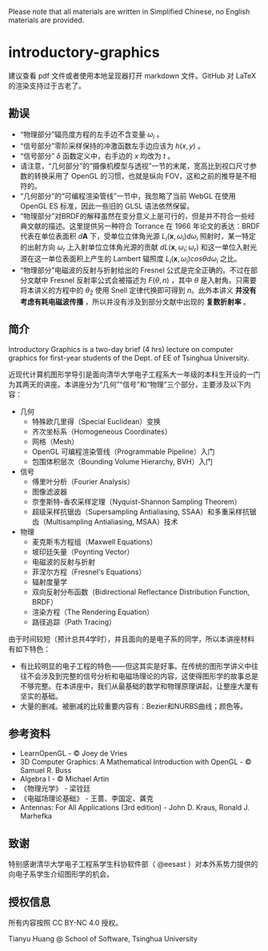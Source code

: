 Please note that all materials are written in Simplified Chinese, no English materials are provided.

# introductory-graphics

建议查看 pdf 文件或者使用本地呈现器打开 markdown 文件。GitHub 对 LaTeX 的渲染支持过于古老了。

## 勘误
* “物理部分”辐亮度方程的左手边不含变量 $\omega_i$ 。
* “信号部分”零阶采样保持的冲激函数左手边应该为 $h(x,y)$ 。
* “信号部分” $\delta$ 函数定义中，右手边的 $x$ 均改为 $t$ 。
* 请注意，“几何部分”的“摄像机模型与透视”一节的末尾，宽高比到视口尺寸参数的转换采用了 OpenGL 的习惯，也就是纵向 FOV，这和之前的推导是不相符的。
* “几何部分”的“可编程渲染管线”一节中，我忽略了当前 WebGL 在使用 OpenGL ES 标准，因此一些旧的 GLSL 语法依然保留。
* “物理部分”对BRDF的解释虽然在变分意义上是可行的，但是并不符合一些经典文献的描述。这里提供另一种符合 Torrance 在 1966 年论文的表达：BRDF代表在单位表面积 $d\boldsymbol{A}$ 下，受单位立体角光源 $L_i(\boldsymbol{x}, \omega_i) d\omega_i$ 照射时，某一特定的出射方向 $\omega_r$ 上入射单位立体角光源的贡献 $dL(\boldsymbol{x}, \omega_i; \omega_r)$ 和这一单位入射光源在这一单位表面积上产生的 Lambert 辐照度 $L_i(\boldsymbol{x}, \omega_i) cos\theta d\omega_i$ 之比。
* “物理部分”电磁波的反射与折射给出的 Fresnel 公式是完全正确的。不过在部分文献中 Fresnel 反射率公式会被描述为 $F(\theta, n)$ ，其中 $\theta$ 是入射角。只需要将本讲义的方程中的 $\theta_2$ 使用 Snell 定律代换即可得到 $n$。此外本讲义 **并没有考虑有耗电磁波传播** ，所以并没有涉及到部分文献中出现的 **复数折射率** 。


## 简介

Introductory Graphics is a two-day brief (4 hrs) lecture on computer graphics for first-year students of the Dept. of EE of Tsinghua University.

近现代计算机图形学导引是面向清华大学电子工程系大一年级的本科生开设的一门为其两天的讲座。本讲座分为“几何”“信号”和“物理”三个部分，主要涉及以下内容：

* 几何
    * 特殊欧几里得（Special Euclidean）变换
    * 齐次坐标系（Homogeneous Coordinates）
    * 网格（Mesh）
    * OpenGL 可编程渲染管线（Programmable Pipeline）入门
    * 包围体积层次（Bounding Volume Hierarchy, BVH）入门
* 信号
    * 傅里叶分析（Fourier Analysis）
    * 图像滤波器
    * 奈奎斯特-香农采样定理（Nyquist-Shannon Sampling Theorem）
    * 超级采样抗锯齿（Supersampling Antialiasing, SSAA）和多重采样抗锯齿（Multisampling Antialiasing, MSAA）技术
* 物理
    * 麦克斯韦方程组（Maxwell Equations）
    * 坡印廷矢量（Poynting Vector）
    * 电磁波的反射与折射
    * 菲涅尔方程（Fresnel's Equations）
    * 辐射度量学
    * 双向反射分布函数（Bidirectional Reflectance Distribution Function, BRDF）
    * 渲染方程（The Rendering Equation）
    * 路径追踪（Path Tracing）

由于时间较短（预计总共4学时），并且面向的是电子系的同学，所以本讲座材料有如下特色：

* 有比较明显的电子工程的特色——但这其实是好事。在传统的图形学讲义中往往不会涉及到完整的信号分析和电磁场理论的内容，这使得图形学的故事总是不够完整。在本讲座中，我们从最基础的数学和物理原理讲起，让整座大厦有坚实的基础。
* 大量的删减。被删减的比较重要内容有：Bezier和NURBS曲线；颜色等。

## 参考资料

* LearnOpenGL - © Joey de Vries
* 3D Computer Graphics: A Mathematical Introduction with OpenGL - © Samuel R. Buss
* Algebra I - © Michael Artin
* 《物理光学》 - 梁铨廷
* 《电磁场理论基础》 - 王蔷、李国定、龚克
* Antennas: For All Applications (3rd edition) - John D. Kraus, Ronald J. Marhefka

## 致谢

特别感谢清华大学电子工程系学生科协软件部（ @eesast ）对本外系势力提供的向电子系学生介绍图形学的机会。

## 授权信息

所有内容按照 CC BY-NC 4.0 授权。

Tianyu Huang @ School of Software, Tsinghua University
